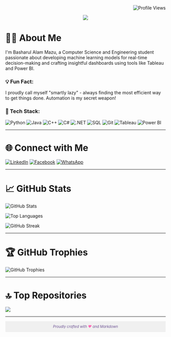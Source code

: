 <!-- Title and Profile Views Badge -->
<p align="right">
    <img src="https://komarev.com/ghpvc/?username=basharul2002&style=flat-square&color=6e5494&label=Profile+Views" alt="Profile Views" />
</p>

<!-- Typing Animation -->
<p align="center">
    <img src="https://readme-typing-svg.herokuapp.com/?font=Righteous&size=35&center=true&vCenter=true&width=500&height=70&lines=Hi+There!+👋;+I'm+Basharul+Alam+Mazu!;" />
</p>

<!-- About Me Section -->
# 👨‍💻 About Me

I'm Basharul Alam Mazu, a Computer Science and Engineering student passionate about developing machine learning models for real-time decision-making and crafting insightful dashboards using tools like Tableau and Power BI.

### 💡 Fun Fact:
I proudly call myself "smartly lazy" - always finding the most efficient way to get things done. Automation is my secret weapon!

### 🚀 Tech Stack:
![Python](https://img.shields.io/badge/Python-3776AB?style=flat-square&logo=python&logoColor=white)
![Java](https://img.shields.io/badge/Java-007396?style=flat-square&logo=java&logoColor=white)
![C++](https://img.shields.io/badge/C++-00599C?style=flat-square&logo=c%2B%2B&logoColor=white)
![C#](https://img.shields.io/badge/C%23-239120?style=flat-square&logo=c-sharp&logoColor=white)
![.NET](https://img.shields.io/badge/.NET-5C2D91?style=flat-square&logo=.net&logoColor=white)
![SQL](https://img.shields.io/badge/SQL-4479A1?style=flat-square&logo=sql&logoColor=white)
![Git](https://img.shields.io/badge/Git-F05032?style=flat-square&logo=git&logoColor=white)
![Tableau](https://img.shields.io/badge/Tableau-E97627?style=flat-square&logo=tableau&logoColor=white)
![Power BI](https://img.shields.io/badge/Power%20BI-F2C811?style=flat-square&logo=powerbi&logoColor=white)

---

<!-- Social Media Section -->
# 🌐 Connect with Me

[![LinkedIn](https://img.shields.io/badge/LinkedIn-0077B5?style=flat-square&logo=linkedin&logoColor=white)](https://www.linkedin.com/in/basharul-alam-mazu-361464267/)
[![Facebook](https://img.shields.io/badge/Facebook-1877F2?style=flat-square&logo=facebook&logoColor=white)](https://www.facebook.com/basharulalammazu/)
[![WhatsApp](https://img.shields.io/badge/WhatsApp-25D366?style=flat-square&logo=whatsapp&logoColor=white)](https://wa.me/+8801813890622)

---

<!-- GitHub Stats Section -->
# 📈 GitHub Stats

![GitHub Stats](https://github-readme-stats.vercel.app/api?username=basharul2002&theme=algolia&show_icons=true&count_private=true)

![Top Languages](https://github-readme-stats.vercel.app/api/top-langs/?username=basharul2002&theme=algolia&layout=compact)

![GitHub Streak](https://github-readme-streak-stats.herokuapp.com/?user=basharul2002&theme=algolia)

---

<!-- GitHub Trophies Section -->
# 🏆 GitHub Trophies

![GitHub Trophies](https://github-profile-trophy.vercel.app/?username=basharul2002&theme=onedark)

---

<!-- Top Repositories Section -->
# 🔝 Top Repositories

![](https://github-contributor-stats.vercel.app/api?username=basharul2002&limit=5&theme=algolia&combine_all_yearly_contributions=true)

---

<!-- Footer -->
<!-- Proudly created with GPRM ( https://gprm.itsvg.in ) -->
<footer style="background-color: #f0f0f0; padding: 10px;">
    <p align="center" style="font-size: 0.8em; color: #6e5494; margin: 0;">
        <i>Proudly crafted with <span style="color: #ff69b4;">&hearts;</span> and Markdown</i>
    </p>
</footer>



